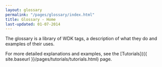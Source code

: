 ```yaml
---
layout: glossary
permalink: "/pages/glossary/index.html"
title: Glossary - Home
last-updated: 01-07-2014
---
```


The glossary is a library of WDK tags, a description of what they do and examples of their uses.

For more detailed explanations and examples, see the [Tutorials]({{ site.baseurl }}/pages/tutorials/tutorials.html) page. 